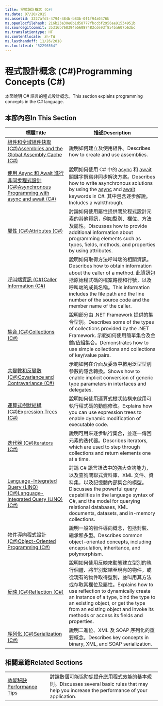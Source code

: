 ```yaml
---
title: 程式設計概念 (C#)
ms.date: 07/20/2015
ms.assetid: 3227afd5-4794-484b-b83b-0f1f94a0476b
ms.openlocfilehash: 216b23a30e8b1d58777fbccbf2956ae91534951b
ms.sourcegitcommit: 35316b768394e56087483cde93f854ba607b63bc
ms.translationtype: HT
ms.contentlocale: zh-TW
ms.lasthandoff: 11/26/2018
ms.locfileid: "52296564"
---
```

# <a name="programming-concepts-c"></a><span data-ttu-id="40fde-102">程式設計概念 (C#)</span><span class="sxs-lookup"><span data-stu-id="40fde-102">Programming Concepts (C#)</span></span>
<span data-ttu-id="40fde-103">本節說明 C# 語言的程式設計概念。</span><span class="sxs-lookup"><span data-stu-id="40fde-103">This section explains programming concepts in the C# language.</span></span>  
  
## <a name="in-this-section"></a><span data-ttu-id="40fde-104">本節內容</span><span class="sxs-lookup"><span data-stu-id="40fde-104">In This Section</span></span>  
  
|<span data-ttu-id="40fde-105">標題</span><span class="sxs-lookup"><span data-stu-id="40fde-105">Title</span></span>|<span data-ttu-id="40fde-106">描述</span><span class="sxs-lookup"><span data-stu-id="40fde-106">Description</span></span>|  
|-----------|-----------------|  
|[<span data-ttu-id="40fde-107">組件和全域組件快取 (C#)</span><span class="sxs-lookup"><span data-stu-id="40fde-107">Assemblies and the Global Assembly Cache (C#)</span></span>](../../../csharp/programming-guide/concepts/assemblies-gac/index.md)|<span data-ttu-id="40fde-108">說明如何建立及使用組件。</span><span class="sxs-lookup"><span data-stu-id="40fde-108">Describes how to create and use assemblies.</span></span>|  
|[<span data-ttu-id="40fde-109">使用 Async 和 Await 進行非同步程式設計 (C#)</span><span class="sxs-lookup"><span data-stu-id="40fde-109">Asynchronous Programming with async and await (C#)</span></span>](../../../csharp/programming-guide/concepts/async/index.md)|<span data-ttu-id="40fde-110">說明如何使用 C# 中的 [async](../../../csharp/language-reference/keywords/async.md) 和 [await](../../../csharp/language-reference/keywords/await.md) 關鍵字撰寫非同步解決方案。</span><span class="sxs-lookup"><span data-stu-id="40fde-110">Describes how to write asynchronous solutions by using the [async](../../../csharp/language-reference/keywords/async.md) and [await](../../../csharp/language-reference/keywords/await.md) keywords in C#.</span></span> <span data-ttu-id="40fde-111">其中包含逐步解說。</span><span class="sxs-lookup"><span data-stu-id="40fde-111">Includes a walkthrough.</span></span>|  
|[<span data-ttu-id="40fde-112">屬性 (C#)</span><span class="sxs-lookup"><span data-stu-id="40fde-112">Attributes (C#)</span></span>](../../../csharp/programming-guide/concepts/attributes/index.md)|<span data-ttu-id="40fde-113">討論如何使用屬性提供關於程式設計元素的其他資訊，例如型別、欄位、方法及屬性。</span><span class="sxs-lookup"><span data-stu-id="40fde-113">Discusses how to provide additional information about programming elements such as types, fields, methods, and properties by using attributes.</span></span>|  
|[<span data-ttu-id="40fde-114">呼叫端資訊 (C#)</span><span class="sxs-lookup"><span data-stu-id="40fde-114">Caller Information (C#)</span></span>](../../../csharp/programming-guide/concepts/caller-information.md)|<span data-ttu-id="40fde-115">說明如何取得方法呼叫端的相關資訊。</span><span class="sxs-lookup"><span data-stu-id="40fde-115">Describes how to obtain information about the caller of a method.</span></span> <span data-ttu-id="40fde-116">此資訊包括原始程式碼的檔案路徑和行號，以及呼叫端的成員名稱。</span><span class="sxs-lookup"><span data-stu-id="40fde-116">This information includes the file path and the line number of the source code and the member name of the caller.</span></span>|  
|[<span data-ttu-id="40fde-117">集合 (C#)</span><span class="sxs-lookup"><span data-stu-id="40fde-117">Collections (C#)</span></span>](../../../csharp/programming-guide/concepts/collections.md)|<span data-ttu-id="40fde-118">說明部分由 .NET Framework 提供的集合型別。</span><span class="sxs-lookup"><span data-stu-id="40fde-118">Describes some of the types of collections provided by the .NET Framework.</span></span> <span data-ttu-id="40fde-119">示範如何使用簡單集合及金鑰/值組集合。</span><span class="sxs-lookup"><span data-stu-id="40fde-119">Demonstrates how to use simple collections and collections of key/value pairs.</span></span>|  
|[<span data-ttu-id="40fde-120">共變數和反變數 (C#)</span><span class="sxs-lookup"><span data-stu-id="40fde-120">Covariance and Contravariance (C#)</span></span>](../../../csharp/programming-guide/concepts/covariance-contravariance/index.md)|<span data-ttu-id="40fde-121">示範如何在介面及委派中啟用泛型型別參數的隱含轉換。</span><span class="sxs-lookup"><span data-stu-id="40fde-121">Shows how to enable implicit conversion of generic type parameters in interfaces and delegates.</span></span>|  
|[<span data-ttu-id="40fde-122">運算式樹狀結構 (C#)</span><span class="sxs-lookup"><span data-stu-id="40fde-122">Expression Trees (C#)</span></span>](../../../csharp/programming-guide/concepts/expression-trees/index.md)|<span data-ttu-id="40fde-123">說明如何使用運算式樹狀結構來啟用可執行程式碼的動態修改。</span><span class="sxs-lookup"><span data-stu-id="40fde-123">Explains how you can use expression trees to enable dynamic modification of executable code.</span></span>|  
|[<span data-ttu-id="40fde-124">迭代器 (C#)</span><span class="sxs-lookup"><span data-stu-id="40fde-124">Iterators (C#)</span></span>](../../../csharp/programming-guide/concepts/iterators.md)|<span data-ttu-id="40fde-125">說明可用來逐步執行集合，並逐一傳回元素的迭代器。</span><span class="sxs-lookup"><span data-stu-id="40fde-125">Describes iterators, which are used to step through collections and return elements one at a time.</span></span>|  
|[<span data-ttu-id="40fde-126">Language-Integrated Query (LINQ) (C#)</span><span class="sxs-lookup"><span data-stu-id="40fde-126">Language-Integrated Query (LINQ) (C#)</span></span>](../../../csharp/programming-guide/concepts/linq/index.md)|<span data-ttu-id="40fde-127">討論 C# 語言語法中的強大查詢能力，以及查詢關聯式資料庫、XML 文件、資料集，以及記憶體內部集合的模型。</span><span class="sxs-lookup"><span data-stu-id="40fde-127">Discusses the powerful query capabilities in the language syntax of C#, and the model for querying relational databases, XML documents, datasets, and in-memory collections.</span></span>|  
|[<span data-ttu-id="40fde-128">物件導向程式設計 (C#)</span><span class="sxs-lookup"><span data-stu-id="40fde-128">Object-Oriented Programming (C#)</span></span>](../../../csharp/programming-guide/concepts/object-oriented-programming.md)|<span data-ttu-id="40fde-129">說明一般的物件導向概念，包括封裝、繼承和多型。</span><span class="sxs-lookup"><span data-stu-id="40fde-129">Describes common object-oriented concepts, including encapsulation, inheritance, and polymorphism.</span></span>|  
|[<span data-ttu-id="40fde-130">反映 (C#)</span><span class="sxs-lookup"><span data-stu-id="40fde-130">Reflection (C#)</span></span>](../../../csharp/programming-guide/concepts/reflection.md)|<span data-ttu-id="40fde-131">說明如何使用反映來動態建立型別的執行個體、將型別繫結至現有的物件，或從現有的物件取得型別，並叫用其方法或存取其欄位及屬性。</span><span class="sxs-lookup"><span data-stu-id="40fde-131">Explains how to use reflection to dynamically create an instance of a type, bind the type to an existing object, or get the type from an existing object and invoke its methods or access its fields and properties.</span></span>|  
|[<span data-ttu-id="40fde-132">序列化 (C#)</span><span class="sxs-lookup"><span data-stu-id="40fde-132">Serialization (C#)</span></span>](../../../csharp/programming-guide/concepts/serialization/index.md)|<span data-ttu-id="40fde-133">說明二進位、XML 及 SOAP 序列化的重要概念。</span><span class="sxs-lookup"><span data-stu-id="40fde-133">Describes key concepts in binary, XML, and SOAP serialization.</span></span>|  
  
## <a name="related-sections"></a><span data-ttu-id="40fde-134">相關章節</span><span class="sxs-lookup"><span data-stu-id="40fde-134">Related Sections</span></span>  
  
|||  
|---|---|  
|[<span data-ttu-id="40fde-135">效能秘訣</span><span class="sxs-lookup"><span data-stu-id="40fde-135">Performance Tips</span></span>](../../../../docs/framework/performance/performance-tips.md) | <span data-ttu-id="40fde-136">討論數個可能協助您提升應用程式效能的基本規則。</span><span class="sxs-lookup"><span data-stu-id="40fde-136">Discusses several basic rules that may help you increase the performance of your application.</span></span>|
